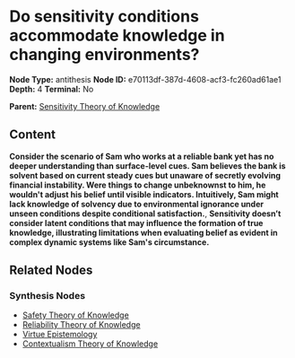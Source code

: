 # Do sensitivity conditions accommodate knowledge in changing environments?

**Node Type:** antithesis
**Node ID:** e70113df-387d-4608-acf3-fc260ad61ae1
**Depth:** 4
**Terminal:** No

**Parent:** [Sensitivity Theory of Knowledge](sensitivity-theory-of-knowledge-synthesis-0a242532-dac7-4e26-becf-2c608ac75862.md)

## Content

**Consider the scenario of Sam who works at a reliable bank yet has no deeper understanding than surface-level cues. Sam believes the bank is solvent based on current steady cues but unaware of secretly evolving financial instability. Were things to change unbeknownst to him, he wouldn't adjust his belief until visible indicators. Intuitively, Sam might lack knowledge of solvency due to environmental ignorance under unseen conditions despite conditional satisfaction.**, **Sensitivity doesn’t consider latent conditions that may influence the formation of true knowledge, illustrating limitations when evaluating belief as evident in complex dynamic systems like Sam's circumstance.**

## Related Nodes

### Synthesis Nodes

- [Safety Theory of Knowledge](safety-theory-of-knowledge-synthesis-4cf977f9-daab-438c-b253-88e92f4d4dd4.md)
- [Reliability Theory of Knowledge](reliability-theory-of-knowledge-synthesis-ff0a824d-f32b-418f-b83f-114f7aa23fef.md)
- [Virtue Epistemology](virtue-epistemology-synthesis-1d85d883-3c67-4837-92fb-1800255da000.md)
- [Contextualism Theory of Knowledge](contextualism-theory-of-knowledge-synthesis-d6105212-da96-45c1-8073-e247bc16c82b.md)
